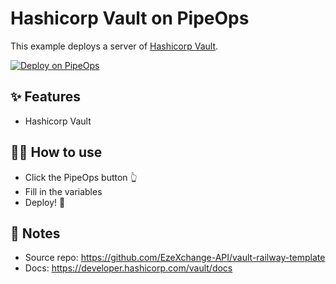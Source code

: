 # Hashicorp Vault on PipeOps

This example deploys a server of [Hashicorp Vault](https://www.hashicorp.com/products/vault).

[![Deploy on PipeOps](https://pub-a1fbf367a4cd458487cfa3f29154ac93.r2.dev/Default.png)](https://railway.app/template/0ELOuE?referralCode=IQhE0B)

## ✨ Features

- Hashicorp Vault

## 💁‍♀️ How to use

- Click the PipeOps button 👆
- Fill in the variables
- Deploy! 🚄

## 📝 Notes

- Source repo: https://github.com/EzeXchange-API/vault-railway-template
- Docs: https://developer.hashicorp.com/vault/docs
